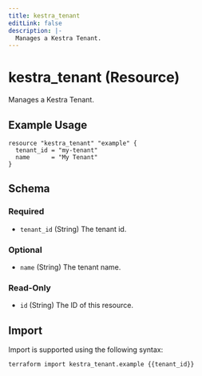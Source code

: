 ```yaml
---
title: kestra_tenant
editLink: false
description: |-
  Manages a Kestra Tenant.
---
```


# kestra_tenant (Resource)

Manages a Kestra Tenant.

## Example Usage

```hcl
resource "kestra_tenant" "example" {
  tenant_id = "my-tenant"
  name      = "My Tenant"
}
```

<!-- schema generated by tfplugindocs -->
## Schema

### Required

- `tenant_id` (String) The tenant id.

### Optional

- `name` (String) The tenant name.

### Read-Only

- `id` (String) The ID of this resource.

## Import

Import is supported using the following syntax:

```shell
terraform import kestra_tenant.example {{tenant_id}}
```
